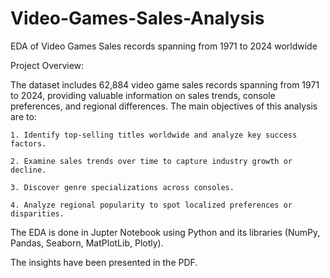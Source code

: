 # Video-Games-Sales-Analysis
EDA of Video Games Sales records spanning from 1971 to 2024 worldwide

Project Overview:

The dataset includes 62,884 video game sales records spanning from 1971 to 2024, providing valuable information on sales trends, console preferences, and regional differences. The main objectives of this analysis are to:

	1. Identify top-selling titles worldwide and analyze key success factors.
 
	2. Examine sales trends over time to capture industry growth or decline.
 
	3. Discover genre specializations across consoles.
 
	4. Analyze regional popularity to spot localized preferences or disparities.

The EDA is done in Jupter Notebook using Python and its libraries (NumPy, Pandas, Seaborn, MatPlotLib, Plotly).

The insights have been presented in the PDF.
